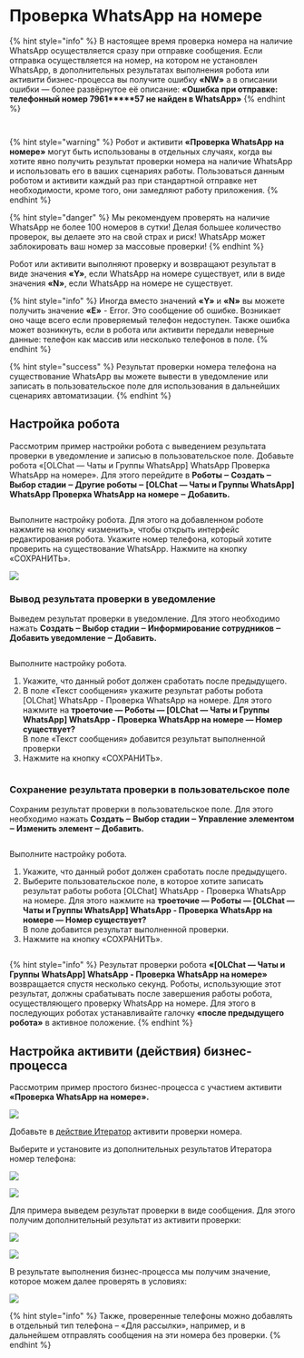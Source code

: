 # Проверка WhatsApp на номере

{% hint style="info" %}
В настоящее время проверка номера на наличие WhatsApp осуществляется сразу при отправке сообщения. Если отправка осуществляется на номер, на котором не установлен WhatsApp, в дополнительных результатах выполнения робота или активити бизнес-процесса вы получите ошибку **«NW»** а в описании ошибки — более развёрнутое её описание: **«Ошибка при отправке: телефонный номер 7961\*\*\*\*\*57 не найден в WhatsApp»**
{% endhint %}

<figure><img src="../../.gitbook/assets/image (832).png" alt=""><figcaption></figcaption></figure>

<figure><img src="../../.gitbook/assets/image (1) (1) (1) (1) (1) (1).png" alt=""><figcaption></figcaption></figure>

{% hint style="warning" %}
Робот и активити **«Проверка WhatsApp на номере»** могут быть использованы в отдельных случаях, когда вы хотите явно получить результат проверки номера на наличие WhatsApp и использовать его в ваших сценариях работы. Пользоваться данным роботом и активити каждый раз при стандартной отправке нет необходимости, кроме того, они замедляют работу приложения.
{% endhint %}

{% hint style="danger" %}
Мы рекомендуем проверять на наличие WhatsApp не более 100 номеров в сутки! Делая большее количество проверок, вы делаете это на свой страх и риск! WhatsApp может заблокировать ваш номер за массовые проверки!
{% endhint %}

Робот или активити выполняют проверку и возвращают результат в виде значения **«Y»**, если WhatsApp на номере существует, или в виде значения **«N»**, если WhatsApp на номере не существует.

{% hint style="info" %}
Иногда вместо значений **«Y»** и **«N»** вы можете получить значение **«E»** - Error. Это сообщение об ошибке. Возникает оно чаще всего если проверяемый телефон недоступен. Также ошибка может возникнуть, если в робота или активити передали неверные данные: телефон как массив или несколько телефонов в поле.
{% endhint %}

{% hint style="success" %}
Результат проверки номера телефона на существование WhatsApp вы можете вывести в уведомление или записать в пользовательское поле для использования в дальнейших сценариях автоматизации.
{% endhint %}

## Настройка робота

Рассмотрим пример настройки робота с выведением результата проверки в уведомление и записью в пользовательское поле. Добавьте робота «\[OLChat — Чаты и Группы WhatsApp] WhatsApp Проверка WhatsApp на номере». Для этого перейдите в **Роботы ‒ Создать ‒ Выбор стадии ‒ Другие роботы ‒ \[OLChat — Чаты и Группы WhatsApp] WhatsApp Проверка WhatsApp на номере ‒ Добавить.**

<figure><img src="../../.gitbook/assets/image (825).png" alt=""><figcaption></figcaption></figure>

Выполните настройку робота. Для этого на добавленном роботе нажмите на кнопку «изменить», чтобы открыть интерфейс редактирования робота. Укажите номер телефона, который хотите проверить на существование WhatsApp. Нажмите на кнопку «СОХРАНИТЬ».

![](<../../.gitbook/assets/image (870).png>)

### Вывод результата проверки в уведомление

Выведем результат проверки в уведомление. Для этого необходимо нажать **Создать ‒ Выбор стадии ‒ Информирование сотрудников ‒ Добавить уведомление ‒ Добавить.**

<figure><img src="../../.gitbook/assets/image (356).png" alt=""><figcaption></figcaption></figure>

Выполните настройку робота.

1. Укажите, что данный робот должен сработать после предыдущего.
2. В поле «Текст сообщения» укажите результат работы робота \[OLChat] WhatsApp - Проверка WhatsApp на номере. Для этого нажмите на **троеточие — Роботы — \[OLChat — Чаты и Группы WhatsApp] WhatsApp - Проверка WhatsApp на номере — Номер существует?**\
   В поле «Текст сообщения» добавится результат выполненной проверки
3. Нажмите на кнопку «СОХРАНИТЬ».

<figure><img src="../../.gitbook/assets/Роботы проверка номера.gif" alt=""><figcaption></figcaption></figure>

### Сохранение результата проверки в пользовательское поле

Сохраним результат проверки в пользовательское поле. Для этого необходимо нажать **Создать ‒ Выбор стадии ‒ Управление элементом ‒ Изменить элемент ‒ Добавить.**

<figure><img src="../../.gitbook/assets/image (406).png" alt=""><figcaption></figcaption></figure>

Выполните настройку робота.

1. Укажите, что данный робот должен сработать после предыдущего.
2. Выберите пользовательское поле, в которое хотите записать результат работы робота \[OLChat] WhatsApp - Проверка WhatsApp на номере. Для этого нажмите на **троеточие — Роботы — \[OLChat — Чаты и Группы WhatsApp] WhatsApp - Проверка WhatsApp на номере — Номер существует?**\
   В поле добавится результат выполненной проверки.
3. Нажмите на кнопку «СОХРАНИТЬ».

<figure><img src="../../.gitbook/assets/Роботы проверка номера-2.gif" alt=""><figcaption></figcaption></figure>

{% hint style="info" %}
Результат проверки робота **«\[OLChat — Чаты и Группы WhatsApp] WhatsApp - Проверка WhatsApp на номере»** возвращается спустя несколько секунд. Роботы, использующие этот результат, должны срабатывать после завершения работы робота, осуществляющего проверку WhatsApp на номере. Для этого в последующих роботах устанавливайте галочку **«после предыдущего робота»** в активное положение.
{% endhint %}

## Настройка активити (действия) бизнес-процесса

Рассмотрим пример простого бизнес-процесса с участием активити **«Проверка WhatsApp на номере».**

![](<../../.gitbook/assets/image (253).png>)

Добавьте в [действие Итератор](https://dev.1c-bitrix.ru/learning/course/index.php?COURSE\_ID=57\&LESSON\_ID=10481) активити проверки номера.

Выберите и установите из дополнительных результатов Итератора номер телефона:

![](<../../.gitbook/assets/image (384).png>)

![](<../../.gitbook/assets/image (803).png>)

Для примера выведем результат проверки в виде сообщения. Для этого получим дополнительный результат из активити проверки:

![](<../../.gitbook/assets/image (556).png>)

![](<../../.gitbook/assets/image (755).png>)

В результате выполнения бизнес-процесса мы получим значение, которое можем далее проверять в условиях:

![](<../../.gitbook/assets/image (235).png>)

{% hint style="info" %}
Также, проверенные телефоны можно добавлять в отдельный тип телефона – «Для рассылки», например, и в дальнейшем отправлять сообщения на эти номера без проверки.
{% endhint %}
